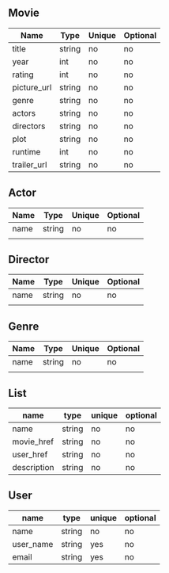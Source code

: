 ## Movie ##
| Name        | Type   | Unique | Optional |
|-------------|--------|--------|----------|
| title       | string | no     | no       |
| year        | int    | no     | no       |
| rating      | int    | no     | no       |
| picture_url | string | no     | no       |
| genre       | string | no     | no       |
| actors      | string | no     | no       |
| directors   | string | no     | no       |
| plot        | string | no     | no       |
| runtime     | int    | no     | no       |
| trailer_url | string | no     | no       |

## Actor ##
| Name | Type   | Unique | Optional |
|------|--------|--------|----------|
| name | string | no     | no       |
|      |        |        |          |

## Director ##
| Name | Type   | Unique | Optional |
|------|--------|--------|----------|
| name | string | no     | no       |
|      |        |        |          |

## Genre ##
| Name | Type   | Unique | Optional |
|------|--------|--------|----------|
| name | string | no     | no       |
|      |        |        |          |



## List ##

| name       | type   | unique | optional |
|------------|--------|--------|----------|
| name       | string | no     | no       |
| movie_href | string | no     | no       |
| user_href  | string | no     | no       |
| description| string | no     | no       |

## User ##

| name      | type   | unique | optional |
|-----------|--------|--------|----------|
| name      | string | no     | no       |
| user_name | string | yes    | no       |
| email     | string | yes    | no       |